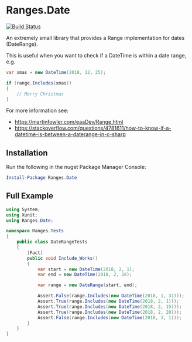 
# Ranges.Date

[![Build Status](https://travis-ci.org/gavynriebau/Ranges.Date.svg?branch=master)](https://travis-ci.org/gavynriebau/Ranges.Date)

An extremely small library that provides a Range implementation for dates (DateRange).

This is useful when you want to check if a DateTime is within a date range, e.g.
```csharp
var xmas = new DateTime(2018, 12, 25);

if (range.Includes(xmas))
{
	// Merry Christmas
}
```

For more information see:
* https://martinfowler.com/eaaDev/Range.html
* https://stackoverflow.com/questions/4781611/how-to-know-if-a-datetime-is-between-a-daterange-in-c-sharp

## Installation

Run the following in the nuget Package Manager Console:

```powershell
Install-Package Ranges.Date
```

## Full Example

```csharp
using System;
using Xunit;
using Ranges.Date;

namespace Ranges.Tests
{
    public class DateRangeTests
    {
        [Fact]
        public void Include_Works()
        {
            var start = new DateTime(2018, 2, 1);
            var end = new DateTime(2018, 2, 28);

            var range = new DateRange(start, end);

            Assert.False(range.Includes(new DateTime(2018, 1, 31)));
            Assert.True(range.Includes(new DateTime(2018, 2, 1)));
            Assert.True(range.Includes(new DateTime(2018, 2, 15)));
            Assert.True(range.Includes(new DateTime(2018, 2, 28)));
            Assert.False(range.Includes(new DateTime(2018, 3, 1)));
        }
    }
}
```